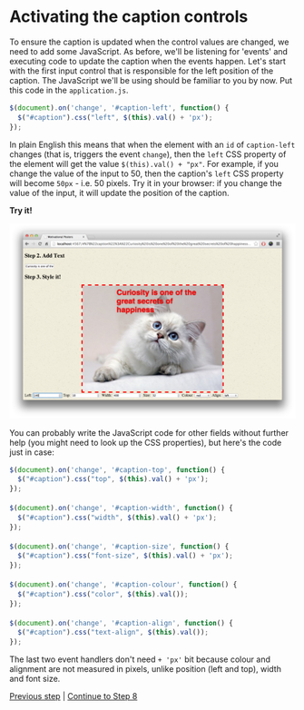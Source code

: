# Activating the caption controls

To ensure the caption is updated when the control values are changed, we need to add some JavaScript. As before, we'll be listening for 'events' and executing code to update the caption when the events happen. Let's start with the first input control that is responsible for the left position of the caption. The JavaScript we'll be using should be familiar to you by now. Put this code in the `application.js`.

```javascript
$(document).on('change', '#caption-left', function() {
  $("#caption").css("left", $(this).val() + 'px');
});
```

In plain English this means that when the element with an `id` of `caption-left` changes (that is, triggers the event `change`), then the `left` CSS property of the element will get the value `$(this).val() + "px"`.  For example, if you change the value of the input to 50, then the caption's `left` CSS property will become `50px` - i.e. 50 pixels. Try it in your browser: if you change the value of the input, it will update the position of the caption.

**Try it!**

![changing the left property](/images/step_7/changing_the_left_property.png)

You can probably write the JavaScript code for other fields without further help (you might need to look up the CSS properties), but here's the code just in case:

```javascript
$(document).on('change', '#caption-top', function() {
  $("#caption").css("top", $(this).val() + 'px');
});

$(document).on('change', '#caption-width', function() {
  $("#caption").css("width", $(this).val() + 'px');
});

$(document).on('change', '#caption-size', function() {
  $("#caption").css("font-size", $(this).val() + 'px');
});

$(document).on('change', '#caption-colour', function() {
  $("#caption").css("color", $(this).val());
});

$(document).on('change', '#caption-align', function() {
  $("#caption").css("text-align", $(this).val());
});
```

The last two event handlers don't need `+ 'px'` bit because colour and alignment are not measured in pixels, unlike position (left and top), width and font size.

[Previous step](/steps/6.md) | [Continue to Step 8](/steps/8.md)
